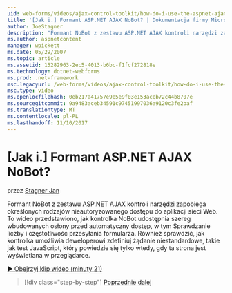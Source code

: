 ```yaml
---
uid: web-forms/videos/ajax-control-toolkit/how-do-i-use-the-aspnet-ajax-nobot-control
title: '[Jak i.] Formant ASP.NET AJAX NoBot? | Dokumentacja firmy Microsoft'
author: JoeStagner
description: "Formant NoBot z zestawu ASP.NET AJAX kontroli narzędzi zapobiega określonych rodzajów nieautoryzowanego dostępu do aplikacji sieci Web. To wideo przedstawia sposób..."
ms.author: aspnetcontent
manager: wpickett
ms.date: 05/29/2007
ms.topic: article
ms.assetid: 15282963-2ec5-4013-b6bc-f1fcf272818e
ms.technology: dotnet-webforms
ms.prod: .net-framework
msc.legacyurl: /web-forms/videos/ajax-control-toolkit/how-do-i-use-the-aspnet-ajax-nobot-control
msc.type: video
ms.openlocfilehash: 0eb217a41757e9e5e9f03e153aceb72c44b8707e
ms.sourcegitcommit: 9a9483aceb34591c97451997036a9120c3fe2baf
ms.translationtype: MT
ms.contentlocale: pl-PL
ms.lasthandoff: 11/10/2017
---
```

<a name="how-do-i-use-the-aspnet-ajax-nobot-control"></a>[Jak i.] Formant ASP.NET AJAX NoBot?
====================
przez [Stagner Jan](https://github.com/JoeStagner)

Formant NoBot z zestawu ASP.NET AJAX kontroli narzędzi zapobiega określonych rodzajów nieautoryzowanego dostępu do aplikacji sieci Web. To wideo przedstawiono, jak kontrolka NoBot udostępnia szereg wbudowanych osłony przed automatyczny dostęp, w tym Sprawdzanie liczby i częstotliwość przesyłania formularza. Również sprawdzić, jak kontrolka umożliwia deweloperowi zdefiniuj żądanie niestandardowe, takie jak test JavaScript, który powiedzie się tylko wtedy, gdy ta strona jest wyświetlana w przeglądarce.

[&#9654; Obejrzyj klip wideo (minuty 21)](https://channel9.msdn.com/Blogs/ASP-NET-Site-Videos/how-do-i-use-the-aspnet-ajax-nobot-control)

>[!div class="step-by-step"]
[Poprzednie](how-do-i-use-the-aspnet-ajax-mutuallyexclusive-checkbox-extender.md)
[dalej](how-do-i-use-the-aspnet-ajax-listsearch-extender.md)
